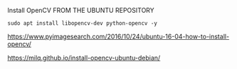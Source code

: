 
Install OpenCV FROM THE UBUNTU REPOSITORY

	sudo apt install libopencv-dev python-opencv -y

https://www.pyimagesearch.com/2016/10/24/ubuntu-16-04-how-to-install-opencv/

https://milq.github.io/install-opencv-ubuntu-debian/